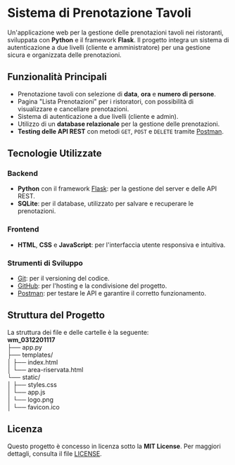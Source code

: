 # Sistema di Prenotazione Tavoli

Un'applicazione web per la gestione delle prenotazioni tavoli nei ristoranti, sviluppata con **Python** e il framework **Flask**. Il progetto integra un sistema di autenticazione a due livelli (cliente e amministratore) per una gestione sicura e organizzata delle prenotazioni.

## Funzionalità Principali
- Prenotazione tavoli con selezione di **data**, **ora** e **numero di persone**.
- Pagina "Lista Prenotazioni" per i ristoratori, con possibilità di visualizzare e cancellare prenotazioni.
- Sistema di autenticazione a due livelli (cliente e admin).
- Utilizzo di un **database relazionale** per la gestione delle prenotazioni.
- **Testing delle API REST** con metodi `GET`, `POST` e `DELETE` tramite [Postman](https://www.postman.com/).

## Tecnologie Utilizzate
### Backend
- **Python** con il framework [Flask](https://flask.palletsprojects.com/): per la gestione del server e delle API REST.
- **SQLite**: per il database, utilizzato per salvare e recuperare le prenotazioni.

### Frontend
- **HTML**, **CSS** e **JavaScript**: per l'interfaccia utente responsiva e intuitiva.

### Strumenti di Sviluppo
- [Git](https://git-scm.com/): per il versioning del codice.
- [GitHub](https://github.com/): per l'hosting e la condivisione del progetto.
- [Postman](https://www.postman.com/): per testare le API e garantire il corretto funzionamento.

## Struttura del Progetto
La struttura dei file e delle cartelle è la seguente:    
**wm_0312201117**  
├── app.py   
├── templates/   
│ ├── index.html   
│ └── area-riservata.html   
└── static/   
│ ├── styles.css   
│ └── app.js   
│ └── logo.png   
│ └── favicon.ico  

## Licenza

Questo progetto è concesso in licenza sotto la **MIT License**. Per maggiori dettagli, consulta il file [LICENSE](./LICENSE.txt).
